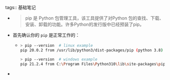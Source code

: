 tags:: 基础笔记

- > pip 是 Python 包管理工具，该工具提供了对Python 包的查找、下载、安装、卸载的功能。许多Python的发行版中已经预装了pip。
- 首先确认你的 `pip` 是正常工作的：
	- ```sh
	  > pip --version  # linux example
	  pip 20.0.2 from /usr/lib/python3/dist-packages/pip (python 3.8)
	  
	  > pip --version  # windows example
	  pip 21.2.4 from C:\Program Files\Python310\lib\site-packages\pip (python 3.10)
	  ```
-